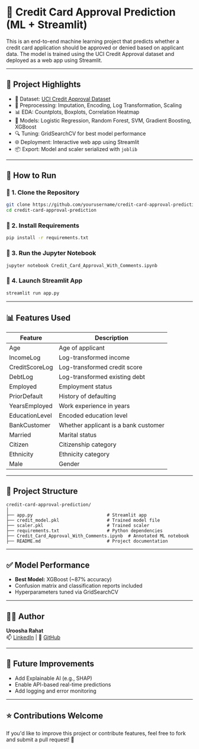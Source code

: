 
# 🏦 Credit Card Approval Prediction (ML + Streamlit)

This is an end-to-end machine learning project that predicts whether a credit card application should be approved or denied based on applicant data. The model is trained using the UCI Credit Approval dataset and deployed as a web app using Streamlit.

---

## 🚀 Project Highlights

- 📂 Dataset: [UCI Credit Approval Dataset](https://archive.ics.uci.edu/dataset/27/credit+approval)
- 🧹 Preprocessing: Imputation, Encoding, Log Transformation, Scaling
- 📊 EDA: Countplots, Boxplots, Correlation Heatmap
- 🧠 Models: Logistic Regression, Random Forest, SVM, Gradient Boosting, XGBoost
- 🔍 Tuning: GridSearchCV for best model performance
- 🌐 Deployment: Interactive web app using Streamlit
- 📦 Export: Model and scaler serialized with `joblib`

---

## 🧪 How to Run

### 🔹 1. Clone the Repository

```bash
git clone https://github.com/yourusername/credit-card-approval-prediction.git
cd credit-card-approval-prediction
```

### 🔹 2. Install Requirements

```bash
pip install -r requirements.txt
```

### 🔹 3. Run the Jupyter Notebook

```bash
jupyter notebook Credit_Card_Approval_With_Comments.ipynb
```

### 🔹 4. Launch Streamlit App

```bash
streamlit run app.py
```

---

## 📊 Features Used

| Feature           | Description                          |
|-------------------|--------------------------------------|
| Age               | Age of applicant                     |
| IncomeLog         | Log-transformed income               |
| CreditScoreLog    | Log-transformed credit score         |
| DebtLog           | Log-transformed existing debt        |
| Employed          | Employment status                    |
| PriorDefault      | History of defaulting                |
| YearsEmployed     | Work experience in years             |
| EducationLevel    | Encoded education level              |
| BankCustomer      | Whether applicant is a bank customer |
| Married           | Marital status                       |
| Citizen           | Citizenship category                 |
| Ethnicity         | Ethnicity category                   |
| Male              | Gender                               |

---

## 📁 Project Structure

```
credit-card-approval-prediction/
│
├── app.py                            # Streamlit app
├── credit_model.pkl                  # Trained model file
├── scaler.pkl                        # Trained scaler
├── requirements.txt                  # Python dependencies
├── Credit_Card_Approval_With_Comments.ipynb  # Annotated ML notebook
├── README.md                         # Project documentation
```

---

## ✅ Model Performance

- **Best Model:** XGBoost (~87% accuracy)
- Confusion matrix and classification reports included
- Hyperparameters tuned via GridSearchCV

---

## 🙋‍♀️ Author

**Uroosha Rahat**  
📫 [LinkedIn](https://www.linkedin.com/) | 📁 [GitHub](https://github.com/yourusername)

---

## 📌 Future Improvements

- Add Explainable AI (e.g., SHAP)
- Enable API-based real-time predictions
- Add logging and error monitoring

---

## ⭐ Contributions Welcome

If you'd like to improve this project or contribute features, feel free to fork and submit a pull request! 🚀
